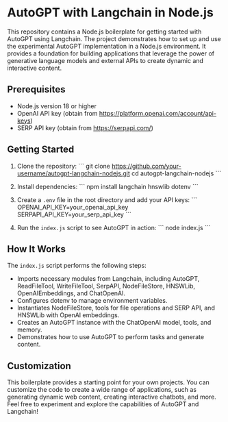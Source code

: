 # AutoGPT with Langchain in Node.js

This repository contains a Node.js boilerplate for getting started with AutoGPT using Langchain. The project demonstrates how to set up and use the experimental AutoGPT implementation in a Node.js environment. It provides a foundation for building applications that leverage the power of generative language models and external APIs to create dynamic and interactive content.

## Prerequisites

- Node.js version 18 or higher
- OpenAI API key (obtain from https://platform.openai.com/account/api-keys)
- SERP API key (obtain from https://serpapi.com/)

## Getting Started

1. Clone the repository:
   \```
   git clone https://github.com/your-username/autogpt-langchain-nodejs.git
   cd autogpt-langchain-nodejs
   \```

2. Install dependencies:
   \```
   npm install langchain hnswlib dotenv
   \```

3. Create a `.env` file in the root directory and add your API keys:
   \```
   OPENAI_API_KEY=your_openai_api_key
   SERPAPI_API_KEY=your_serp_api_key
   \```

4. Run the `index.js` script to see AutoGPT in action:
   \```
   node index.js
   \```

## How It Works

The `index.js` script performs the following steps:

- Imports necessary modules from Langchain, including AutoGPT, ReadFileTool, WriteFileTool, SerpAPI, NodeFileStore, HNSWLib, OpenAIEmbeddings, and ChatOpenAI.
- Configures dotenv to manage environment variables.
- Instantiates NodeFileStore, tools for file operations and SERP API, and HNSWLib with OpenAI embeddings.
- Creates an AutoGPT instance with the ChatOpenAI model, tools, and memory.
- Demonstrates how to use AutoGPT to perform tasks and generate content.

## Customization

This boilerplate provides a starting point for your own projects. You can customize the code to create a wide range of applications, such as generating dynamic web content, creating interactive chatbots, and more. Feel free to experiment and explore the capabilities of AutoGPT and Langchain!

